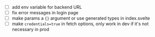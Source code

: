 - [ ] add env variable for backend URL
- [ ] fix error messages in login page
- [ ] make params a `{}` argument or use generated types in index.svelte
- [ ] make `credentials=true` in fetch options, only work in dev if it's not necessary in prod
